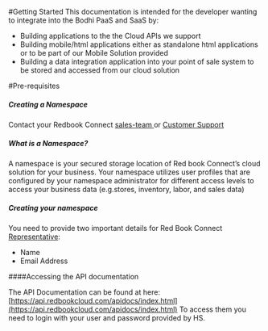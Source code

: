 #Getting Started
This documentation is intended for the developer wanting to integrate into the Bodhi PaaS and SaaS by:

* Building applications to the the Cloud APIs we support
* Building mobile/html applications either as standalone html applications or to be part of our Mobile Solution provided
* Building a data integration application into your point of sale system to be stored and accessed from our cloud solution

#Pre-requisites 

##### Creating a Namespace
Contact your Redbook Connect [sales-team ](mailto:ayal.keren@redbookconnect.com) or [Customer Support ](https://www.hotschedules.com/customer-care/) 




##### What is a Namespace? 
A namespace is your secured storage location of Red book Connect’s cloud solution for your business.
Your namespace utilizes user profiles that are configured by your namespace administrator for different access levels to access your business data (e.g.stores, inventory, labor, and sales data)

##### Creating your namespace 
You need to provide two important details for Red Book Connect [Representative](mailto:ayal.keren@redbookconnect.com):

* Name
* Email Address

####Accessing the API documentation

The API Documentation can be found at here: [https://api.redbookcloud.com/apidocs/index.html](https://api.redbookcloud.com/apidocs/index.html)
To access them you need to login with your user and password provided by HS.